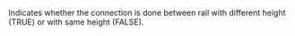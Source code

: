 Indicates whether the connection is done between rail with different height (TRUE) or with same height (FALSE).
